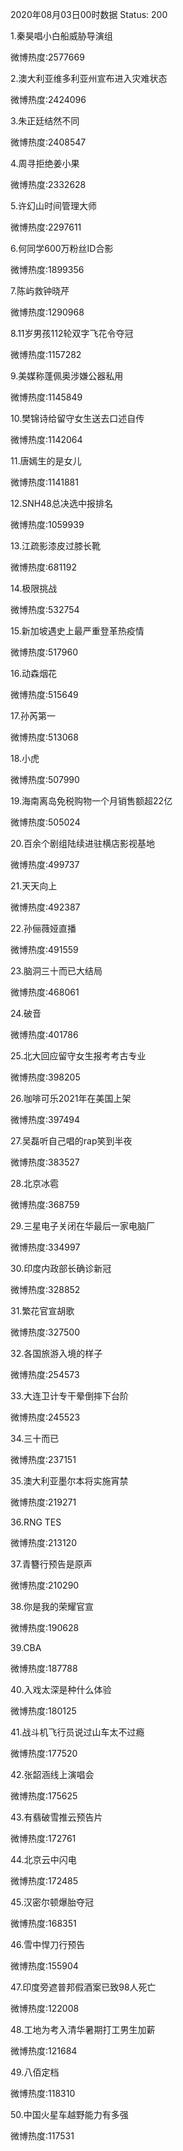 2020年08月03日00时数据
Status: 200

1.秦昊唱小白船威胁导演组

微博热度:2577669

2.澳大利亚维多利亚州宣布进入灾难状态

微博热度:2424096

3.朱正廷结然不同

微博热度:2408547

4.周寻拒绝姜小果

微博热度:2332628

5.许幻山时间管理大师

微博热度:2297611

6.何同学600万粉丝ID合影

微博热度:1899356

7.陈屿救钟晓芹

微博热度:1290968

8.11岁男孩112轮双字飞花令夺冠

微博热度:1157282

9.美媒称蓬佩奥涉嫌公器私用

微博热度:1145849

10.樊锦诗给留守女生送去口述自传

微博热度:1142064

11.唐嫣生的是女儿

微博热度:1141881

12.SNH48总决选中报排名

微博热度:1059939

13.江疏影漆皮过膝长靴

微博热度:681192

14.极限挑战

微博热度:532754

15.新加坡遇史上最严重登革热疫情

微博热度:517960

16.动森烟花

微博热度:515649

17.孙芮第一

微博热度:513068

18.小虎

微博热度:507990

19.海南离岛免税购物一个月销售额超22亿

微博热度:505024

20.百余个剧组陆续进驻横店影视基地

微博热度:499737

21.天天向上

微博热度:492387

22.孙俪薇娅直播

微博热度:491559

23.脑洞三十而已大结局

微博热度:468061

24.破音

微博热度:401786

25.北大回应留守女生报考考古专业

微博热度:398205

26.咖啡可乐2021年在美国上架

微博热度:397494

27.吴磊听自己唱的rap笑到半夜

微博热度:383527

28.北京冰雹

微博热度:368759

29.三星电子关闭在华最后一家电脑厂

微博热度:334997

30.印度内政部长确诊新冠

微博热度:328852

31.繁花官宣胡歌

微博热度:327500

32.各国旅游入境的样子

微博热度:254573

33.大连卫计专干晕倒摔下台阶

微博热度:245523

34.三十而已

微博热度:237151

35.澳大利亚墨尔本将实施宵禁

微博热度:219271

36.RNG TES

微博热度:213120

37.青簪行预告是原声

微博热度:210290

38.你是我的荣耀官宣

微博热度:190628

39.CBA

微博热度:187788

40.入戏太深是种什么体验

微博热度:180125

41.战斗机飞行员说过山车太不过瘾

微博热度:177520

42.张韶涵线上演唱会

微博热度:175625

43.有翡破雪推云预告片

微博热度:172761

44.北京云中闪电

微博热度:172485

45.汉密尔顿爆胎夺冠

微博热度:168351

46.雪中悍刀行预告

微博热度:155904

47.印度旁遮普邦假酒案已致98人死亡

微博热度:122008

48.工地为考入清华暑期打工男生加薪

微博热度:121684

49.八佰定档

微博热度:118310

50.中国火星车越野能力有多强

微博热度:117531

